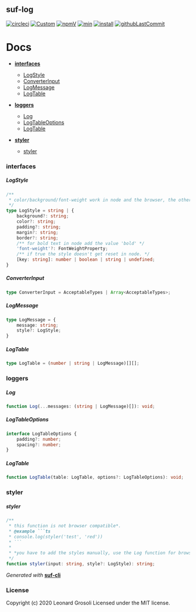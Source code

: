 ## suf-log

<span id="BADGE_GENERATION_MARKER_0"></span>
[![circleci](https://img.shields.io/circleci/build/github/TheRealSyler/suf-log)](https://app.circleci.com/github/TheRealSyler/suf-log/pipelines) [![Custom](https://codecov.io/gh/TheRealSyler/suf-log/branch/master/graph/badge.svg)](https://codecov.io/gh/TheRealSyler/suf-log) [![npmV](https://img.shields.io/npm/v/suf-log?color=green)](https://www.npmjs.com/package/suf-log) [![min](https://img.shields.io/bundlephobia/min/suf-log)](https://bundlephobia.com/result?p=suf-log) [![install](https://badgen.net/packagephobia/install/suf-log)](https://packagephobia.now.sh/result?p=suf-log) [![githubLastCommit](https://img.shields.io/github/last-commit/TheRealSyler/suf-log)](https://github.com/TheRealSyler/suf-log)
<span id="BADGE_GENERATION_MARKER_1"></span>

<span id="DOC_GENERATION_MARKER_0"></span>

# Docs

- **[interfaces](#interfaces)**

  - [LogStyle](#logstyle)
  - [ConverterInput](#converterinput)
  - [LogMessage](#logmessage)
  - [LogTable](#logtable)

- **[loggers](#loggers)**

  - [Log](#log)
  - [LogTableOptions](#logtableoptions)
  - [LogTable](#logtable)

- **[styler](#styler)**

  - [styler](#styler)

### interfaces

##### LogStyle

```typescript
/**
 * color/background/font-weight work in node and the browser, the other properties only work in the browser.
 */
type LogStyle = string | {
    background?: string;
    color?: string;
    padding?: string;
    margin?: string;
    border?: string;
    /** for bold text in node add the value 'bold' */
    'font-weight'?: FontWeightProperty;
    /** if true the style doesn't get reset in node. */
    [key: string]: number | boolean | string | undefined;
}
```

##### ConverterInput

```typescript
type ConverterInput = AcceptableTypes | Array<AcceptableTypes>;
```

##### LogMessage

```typescript
type LogMessage = {
    message: string;
    style?: LogStyle;
}
```

##### LogTable

```typescript
type LogTable = (number | string | LogMessage)[][];
```

### loggers

##### Log

```typescript
function Log(...messages: (string | LogMessage)[]): void;
```

##### LogTableOptions

```typescript
interface LogTableOptions {
    padding?: number;
    spacing?: number;
}
```

##### LogTable

```typescript
function LogTable(table: LogTable, options?: LogTableOptions): void;
```

### styler

##### styler

```typescript
/**
 * this function is not browser compatible*.
 * @example ```ts
 * console.log(styler('test', 'red'))
 * ```
 *
 * *you have to add the styles manually, use the Log function for browser compatibly.
 */
function styler(input: string, style?: LogStyle): string;
```

_Generated with_ **[suf-cli](https://www.npmjs.com/package/suf-cli)**
<span id="DOC_GENERATION_MARKER_1"></span>

### License

<span id="LICENSE_GENERATION_MARKER_0"></span>
Copyright (c) 2020 Leonard Grosoli Licensed under the MIT license.
<span id="LICENSE_GENERATION_MARKER_1"></span>

